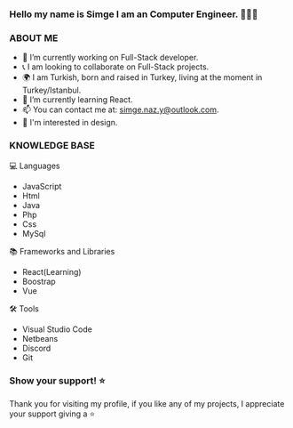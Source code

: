 ### Hello my name is Simge I am an Computer Engineer. 👋👩‍🎓
### ABOUT ME 
- 🔭 I’m currently working on Full-Stack developer.
- 📞 I am looking to collaborate on Full-Stack projects.
- 🌍 I am Turkish, born and raised in Turkey, living at the moment in Turkey/Istanbul.
- 🌱 I’m currently learning React.
- 📫 You can contact me at: simge.naz.y@outlook.com.
- 🎨 I'm interested in design.

### KNOWLEDGE BASE

💻 Languages 
- JavaScript
- Html
- Java
- Php
- Css
- MySql

📚 Frameworks and Libraries
- React(Learning)
- Boostrap
- Vue

🛠️ Tools
- Visual Studio Code
- Netbeans
- Discord
- Git

### Show your support! ⭐
Thank you for visiting my profile, if you like any of my projects, I appreciate your support giving a ⭐


